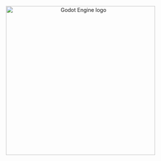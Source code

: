 
<p align="center">
  <a href="https://godotengine.org">
    <img src="logo_outlined.svg" width="400" alt="Godot Engine logo">
  </a>
</p>
